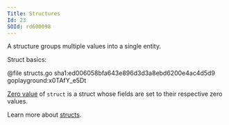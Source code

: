 ```yaml
---
Title: Structures
Id: 23
SOId: rd600098
---
```


A structure groups multiple values into a single entity.

Struct basics:

@file structs.go sha1:ed006058bfa643e896d3d3a8ebd6200e4ac4d5d9 goplayground:x0TAfY_e5Dt

[Zero value](29) of `struct` is a struct whose fields are set to their respective zero values.

Learn more about [structs](80).
